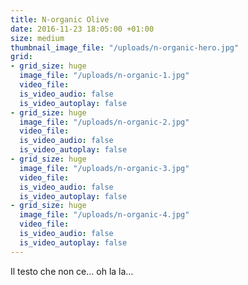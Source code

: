 ```yaml
---
title: N-organic Olive
date: 2016-11-23 18:05:00 +01:00
size: medium
thumbnail_image_file: "/uploads/n-organic-hero.jpg"
grid:
- grid_size: huge
  image_file: "/uploads/n-organic-1.jpg"
  video_file: 
  is_video_audio: false
  is_video_autoplay: false
- grid_size: huge
  image_file: "/uploads/n-organic-2.jpg"
  video_file: 
  is_video_audio: false
  is_video_autoplay: false
- grid_size: huge
  image_file: "/uploads/n-organic-3.jpg"
  video_file: 
  is_video_audio: false
  is_video_autoplay: false
- grid_size: huge
  image_file: "/uploads/n-organic-4.jpg"
  video_file: 
  is_video_audio: false
  is_video_autoplay: false
---
```


Il testo che non ce… oh la la…